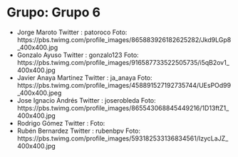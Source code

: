<h1>Grupo: Grupo 6</h1> <ul><li> 
 Jorge Maroto
 Twitter : patoroco
 Foto: https://pbs.twimg.com/profile_images/865883926182625282/Jkd9LGp8_400x400.jpg
</li>
<li> 
 Gonzalo Ayuso
 Twitter : gonzalo123
 Foto: https://pbs.twimg.com/profile_images/916587733522505735/i5qB2ov1_400x400.jpg
</li>
<li> 
 Javier Anaya Martinez
 Twitter : ja_anaya
 Foto: https://pbs.twimg.com/profile_images/458891527192735744/UEsPOd99_400x400.jpeg
</li>
<li> 
 Jose Ignacio Andrés
 Twitter : joserobleda
 Foto: https://pbs.twimg.com/profile_images/865543068845449216/1D13ftZ1_400x400.jpg
</li>
<li> 
 Rodrigo Gómez
 Twitter : 
 Foto: 
</li>
<li> 
 Rubén Bernardez
 Twitter : rubenbpv
 Foto: https://pbs.twimg.com/profile_images/593182533136834561/IzycLaJZ_400x400.jpg
</li>
</ul>